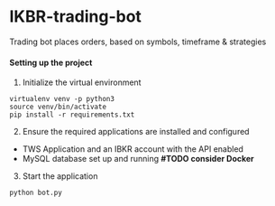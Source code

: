 # IKBR-trading-bot
Trading bot places orders, based on symbols, timeframe &amp; strategies

#### Setting up the project

1. Initialize the virtual environment
```shell
virtualenv venv -p python3
source venv/bin/activate
pip install -r requirements.txt
```

2. Ensure the required applications are installed and configured
* TWS Application and an IBKR account with the API enabled
* MySQL database set up and running **#TODO consider Docker**

3. Start the application
```shell
python bot.py
```
